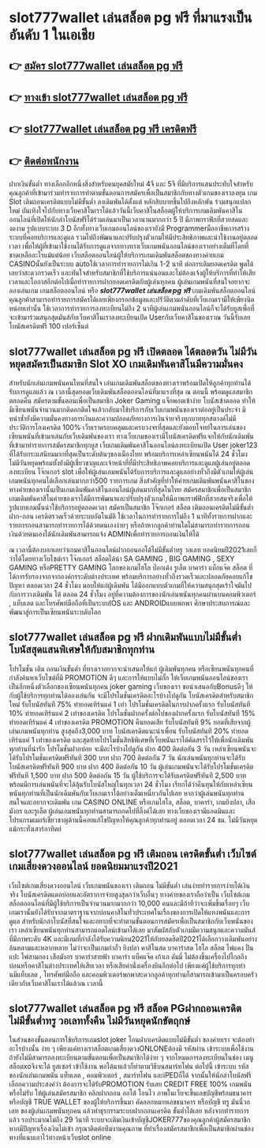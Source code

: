 # slot777wallet เล่นสล็อต pg ฟรี  ที่มาแรงเป็นอันดับ 1 ในเอเชีย

## 👉 [สมัคร slot777wallet เล่นสล็อต pg ฟรี](https://slot777wallet.com/)
## 👉 [ทางเข้า slot777wallet เล่นสล็อต pg ฟรี](https://slot777wallet.com/)
## 👉 [slot777wallet เล่นสล็อต pg ฟรี เครดิตฟรี](https://slot777wallet.com/)
## 👉 [ติดต่อพนักงาน](https://slot777wallet.com/)


ฝากเงินขั้นต่ำ  ทางเลือกอีกหนึ่งสิ่งสำหรับคนยุคสมัยใหม่ 4จี และ 5จี ที่มีบริการแสนประทับใจสำหรับคุณลูกค้าที่เข้ามาร่วมทำรายการทำตามขั้นตอนการสมัครเพื่อเป็นสมาชิกกับทางตัวเกมของเราลงทุน เกม Slot  เติมถอนเครดิตแบบไม่มีขั้นต่ำ ลงเดิมพันได้ตั้งแต่ หลักสิบบาทขึ้นไปถึงหลักพัน ร่วมสนุกแปลกใหม่ บันเทิงใจไปกับทางเว็บคาสิโนเราได้แล้ววันนี้เว็บคาสิโนสล็อตผู้ให้บริการเกมเดิมพันคาสิโนออนไลน์ที่เปิดให้นักล่าโบนัสฟรีได้ร่วมเล่นมาเป็นเวลานานมากกว่า 5 ปี มีภาพกราฟิกที่สวยสดและงดงาม รูปแบบระบบ 3 D
อีกทั้งทางเว็บเกมออนไลน์ของเรายังมี Programmerมืออาชีพการสร้างระบบที่คอยบริการและดูแล  รวมไปถึงพัฒนาและปรับปรุงตัวเกมให้มีประสิทธิภาพและน่าใช้งานอยู่ตลอดเวลา เพื่อให้ผู้ที่เข้ามาใช้งานได้รับการดูแลจากทางทางเว็บเกมพนันออนไลน์ของเราอย่างเต็มที่โดยที่ขาดเหลืออะไรแม้แต่น้อย เว็บสล็อตออนไลน์ผู้ให้บริการเกมเดิมพันสล็อตของทางค่ายเกม CASINOนั้นยังเป็นระบบ autoใช้เวลาการทำรายการไม่เกิน 1-2 นาที ต่อการเติมยอดเครดิต พูดได้เลยว่าสะดวกรวดเร็ว และทันใจสำหรับสมาชิกที่ใช้บริการแน่นอนและไม่ต้องแจ้งผู้ให้บริการที่ทำให้เสียเวลาและโอกาสอีกต่อไปเมื่อทำรายการฝากยอดเครดิตกับผู้เล่นทุกคน
ผู้เล่นเกมพนันที่สนใจอยากจะลองเล่นเกม เกมสล็อตออนไลน์ หรือ ***slot777wallet เล่นสล็อต pg ฟรี*** เกมเดิมพันสล็อตออนไลน์คุณลูกค้าสามารถทำรายการสมัครได้เลยเพียงกรอกข้อมูลและปรัวัติตามลำดับที่เว็บเกมเรามีให้เพียงนิดหน่อยเท่านั้น ใช้เวลาการทำรายการลงทะเบียนไม่ถึง 2 นาทีผู้เล่นเกมพนันออนไลน์ก็จะได้รับยูสเพื่อที่จะเข้ามาร่วมสนุกสุดมันส์กับเว็บคาสิโนเราลงทะเบียนเปิด Userกับเว็บคาสิโนของเราณ วันนี้รับเลยโบนัสเครดิตฟรี 100 เปอร์เซ็นต์

## slot777wallet เล่นสล็อต pg ฟรี เปิดตลอด ได้ตลอดวัน ไม่มีวันหยุดสมัครเป็นสมาชิก Slot XO เกมเดิมพันคาสิโนมีความมั่นคง

สำหรับนักเล่นเกมพนันคนไหนที่สนใจ เล่นเกมเดิมพันสล็อตของทางเราพร้อมเปิดให้ลูกค้าทุกท่านได้รับการดูแลแล้ว ณ เวลานี้สุดยอดเว็บเดิมพันสล็อตออนไลน์ที่มาแรงที่สุด ณ ตอนนี้ พร้อมดูแลสมาชิกตลอดคืน สมัครตามขั้นตอนเพื่อเป็นสมาชิก Joker Gaming แจ็กพอตเข้าง่าย โบนัสเข้าตลอด ทำให้มีเซียนพนันจำนวนมากติดอกติดใจแล้วกลับมาใช้บริการกับเว็บเกมพนันของเราต่ออยู่เป็นประจำ มิหนำซ้ำยังมีความมั่นคงทางการเงินและความปลอดภัยทางการเงินจ่ายจริงทุกบาททุกสตางค์ไม่มีประวัติการโกงเครดิต 100% เว็บเราครอบคลุมและครบวงจรที่สุดและยังตอบโจทย์ในการเล่นของเซียนพนันที่เข้ามาเล่นกับเว็บเดิมพันของเรา
ทางเว็บเกมของเรามีโบนัสเครดิตฟรีแจกให้กับนักเดิมพันที่เข้ามาทำรายการสมัครสมาชิกทุกยูส เว็บเกมเดิมพันคาสิโนออนไลน์ลงทะเบียนเปิด User joker123 ที่ได้รับกระแสนิยมมากที่สุดเป็นระดับต้นๆของเมืองไทย พร้อมบริการเหล่าเซียนพนันได้ 24 ชั่วโมง ไม่มีวันหยุดพร้อมทั้งยังมีผู้เชี่ยวชาญและเจ้าหน้าที่ที่มีประสิทธิภาพคอยบริการและดูแลผู้เล่นอยู่ตลอด ลงทะเบียน โจ๊กเกอร์ slot เพื่อให้ผู้เล่นเกมพนันได้รับการบริการและดูแลอย่างทั่วถึงมีตัวเกมให้ผู้เล่นเกมพนันทุกคนได้เลือกเล่นมากกว่า500 รายการเกม
สิ่งสำคัญที่ทำให้ค่ายเกมเดิมพันพนันคาสิโนของทางค่ายของเรานั้นเป็นเกมเดิมพันคาสิโนออนไลน์ผู้เล่นมากที่สุดในไทย สมัครสมาชิกเพื่อเป็นสมาชิก  เกมเดิมพันคาสิโนค่ายของเราได้มีการพัฒนาและปรับปรุงตัวเกมให้มีภาพกราฟฟิกที่สวยสมจริงเพื่อให้รูปแบบเกมนั้นน่าใช้บริการอยู่ตลอดเวลา สมัครเป็นสมาชิก โจ๊กเกอร์ สล็อต เติมถอนเครดิตไม่มีขั้นต่ำ ฝาก-ถอน เครดิตรวดเร็วด้วยระบบอัตโนมัติ ใช้เวลาในการทำรายการไม่ถึง 1 นาทีทั้งรายการฝากและรายการถอนสามารถทำรายการได้ด้วยตนเองง่ายๆ หรือถ้าหากลูกค้าท่านใดไม่สามารถทำรายการถอนเงินด้วยตนเองได้นักเดิมพันสามารถแจ้ง ADMINเพื่อทำรายการถอนเงินให้ได้

ณ เวลานี้ต้องบอกเลยว่าเกมคาสิโนออนไลน์ฝากถอนออโต้ไม่มีขั้นต่ำทรู วอเลท ยอดนิยมปี2021เลยก็ว่าได้โดยทางเว็บไซต์เรา โจ๊กเกอร์ สล็อตได้นำ SA GAMING , BIG GAMING , SEXY GAMING หรือPRETTY GAMING โลกของเกมไฮโล ป๊อกเด้ง รูเล็ต บาคาร่า แบ็กแจ๊ค สล็อต ที่ได้การรับรองจากจากองค์กรระดับต่างประเทศ พร้อมบริการอย่างทั่วถึงรวดเร็วและปลอดภัยคอยแก้ไขปัญหา ตลอดเวลา 24 ชั่วโมง มอบให้แก่ผู้เดิมพัน ได้มีออกแบบตัวเกมที่ให้ความสนุกสุดเร้าใจมันไปกับการวางเดิมพัน ได้ ตลอด 24 ชั่วโมง อยู่ที่ความต้องการของนักเล่นพนันทุกคนผ่านบนคอมพิวเตอร์ , แท็บเลต และโทรศัพท์มือถือที่เป็นระบบIOS และ ANDROIDแบบพกพา ศึกษาประสบการณ์และพัฒนาสู่การเป็นเซียนพนันระบดับโลก

## slot777wallet เล่นสล็อต pg ฟรี ฝากเดิมพันแบบไม่มีขั้นต่ำ โบนัสสุดแสนพิเศษให้กับสมาชิกทุกท่าน

โปรโมชั่น เติม ถอนเงินขั้นต่ำ ที่ทางเราอยากจะนำเสนอให้แก่  ผู้เดิมพันทุกคน หรือเซียนพนันทุกคนที่กำลังค้นหาเว็บไซต์ที่มี  PROMOTION ดีๆ และการให้แบบไม่กั๊ก ให้เว็บเกมพนันออนไลน์ของเราเป็นอีกหนึ่งตัวเลือกของเซียนพนันทุกคน joker gaming เว็บของเรา ขอนำเสนอกับBonusดีๆ ให้กับผู้ใช้บริการทุกท่านได้ลองเล่นกัน จะมีโปรโมชั่นเครดิตอะไรบ้างไปดูกัน
โบนัสเครดิตสำหรับสมาชิกใหม่ รับโบนัสทันที 75% ทำยอดเทิร์นแค่ 1 เท่า
โปรโมชั่นเครดิตในการฝากครั้งแรก รับโบนัสทันที 10% ทำยอดเทิร์นแค่ 2 เท่าของเครดิต
โปรโมชั่นฝากครั้งต่อไปของฝากครั้งแรก รับโบนัสทันที 15% ทำยอดเทิร์นแค่ 4 เท่าของเครดิต
 PROMOTION คืนยอดเสีย รับโบนัสทันที 9% ยอดที่เสียจากผู้เล่นเกมพนันทุกท่าน สูงสุดถึง3,000 บาท
โบนัสเครดิตแนะนำเพื่อน รับโบนัสทันที 20% ทำยอดเทิร์นแค่ 1 เท่าของเครดิต
และสุดท้ายโปรโมชั่นสิทธิพิเศษที่เว็บพนันเราได้คัดสรรไว้ให้เพื่อนักเดิมพันทุกท่านที่น่ารัก โปรโมชั่นฝากบ่อย จะมีอะไรบ้างไปดูกัน
ฝาก 400 ติดต่อกัน 3 วัน เหล่าเซียนพนันจะได้รับโปรโมชั่นเครดิตฟรีทันที 300 บาท
ฝาก 700 ติดต่อกัน 7 วัน นักเล่นพนันทุกท่านจะได้รับโบนัสเครดิตฟรีทันที 900 บาท
ฝาก 400 ติดต่อกัน 10 วัน ผู้เล่นเกมพนันจะได้รับโปรโมชั่นเครดิตฟรีทันที 1,500 บาท
ฝาก 500 ติดต่อกัน 15 วัน ผู้ใช้บริการจะได้รับเครดิตฟรีทันที 2,500 บาท
พร้อมมีการเล่นพนันที่จะได้ลุ้นรับโบนัสใหญ่ในทุกเวลา 24 ชั่วโมง เรียกได้ว่าคืนทุนให้กับเหล่าเซียนพนันทุกท่านที่เป็นนักเดิมพันกับเว็บเกมเราได้อย่างเต็มเหนี่ยวกันไปเลย หากว่าผู้เล่นพนันทุกท่านสนใจและอยากจะเดิมพัน เกม CASINO ONLINE หรือเกมไฮโล, สล็อต, บาคาร่า, เกมยิงปลา, เสือมังกร และรูเล็ต ผู้เล่นเกมพนันทุกท่านสามารถกดไปที่ลิ้งค์ได้เลย ทางเว็บของเรามีแอดมินและโปรแกรมเมอร์เชี่ยวชาญด้านนี้คอยแก้ไขปัญหาให้คุณลูกค้าทุกท่านอยู่ ตลอดเวลา 24 ชม. ไม่มีวันหยุดแม้กระทั่งเสาร์อาทิตย์

## slot777wallet เล่นสล็อต pg ฟรี เติมถอน เครดิตขั้นต่ำ  เว็บไซต์เกมเสี่ยงดวงออนไลน์ ยอดนิยมมาแรงปี2021

เว็บไซต์เกมเสี่ยงดวงออนไลน์ เว็บเกมพนันของเรา เติมถอน ไม่มีขั้นต่ำ เล่นง่ายทำรายการง่ายได้เงินจริง โบนัสเครดิตแตกบ่อยและอัตราการจ่ายสูงสุดกว่าเว็บอื่นๆ ทางค่ายของเราถือว่าเป็น เว็บไซต์เกมสล็อตออนไลน์ที่มีผู้ใช้บริการเป็นจำนวนมากมากกว่า 10,000 คนและมีถ้าทีว่าจะเพิ่มขึ้นเรื่อยๆ เว็บเกมเรานั้นยังได้รับจากมาตราฐานจากบ่อนคาสิโนทั่วประเทศในเรื่องของการเปิดให้แทงพนันและการดูแล สำหรับนักล่าโบนัสที่สนใจและอยากที่จะทำตามขั้นตอนการสมัครเพื่อเป็นสมาชิกกับเว็บพนันของเรา เหล่าเซียนพนันทุกท่านสามารถแอดไลน์เข้ามาได้เลย
	มาสัมผัสกับตัวเกมมีความสนุกและความมันส์ที่มีภาพระดับ 4K และมีเกมที่กำลังได้รับความนิยม2021ให้กับยอดฮิตปี2021ได้เลือกวางเดิมพันอย่างล้นหลามและหลากหลาย  ไม่ว่าจะเป็นเกมกำถั่ว  ยิงปลา คาสิโนสด บาคาร่าสด ไฮโล สล็อต ไพ่แคง ปั่นแปะ ไพ่สามกอง เสือมังกร บาคาร่าสายฟ้า บาคาร่า แบ็คแจ๊ค เก้าเก ดัมมี่ ไม่ต้องขึ้นเครื่องไปไกลถึงบ่อนหรือคาสิโนต่างประเทศให้เสียเวลา หรือเสียค่านั่งเครื่องบินอีกต่อไป เพียงแค่ผู้ใช้บริการทุกท่านมีแท็บเลต , โทรศัพท์มือถือ และคอมพิวเตอร์พกพาสะดวกลูกค้าทุกท่านก็สามารถเข้ามาเป็นครอบครัวเดียวกับเว็บคาสิโนเราได้แล้วณ เวลานี้

## slot777wallet เล่นสล็อต pg ฟรี สล็อต PGฝากถอนเครดิต ไม่มีขั้นต่ำทรู วอเลททั้งคืน ไม่มีวันหยุดนักขัตฤกษ์

ในส่วนของขั้นตอนการใช้บริการเกมslot joker โอนฝากเครดิตแบบไม่มีขั้นต่ำ ของค่ายเรา จะต้องทำอะไรบ้างนั้น ง่าย ๆ เพียงแค่ทางเราสล็อตเกมเสี่ยงดวงONLONEต้องมี รหัสผ่าน เข้าระบบเพื่อใช้งาน ถ้ายังไม่มีสามารถลงทะเบียนตามขั้นตอนเพื่อเป็นสมาชิกได้ง่าย ๆ จากโหมดการลงทะเบียนในช่อง เมนู สล็อตxoจึงจะได้ ยูสเซอร์ เข้าใช้งาน พอได้มาแล้วก็ทำตามวิธีบนสมาร์ทโฟน ต่อไปนี้
เข้าระบบ รหัส  ของนักเล่นเกมพนัน แท็บเลต , คอมพิวเตอร์ , สมาร์ทโฟน และiPEDก็ได้
จากนั้นให้นักล่าโบนัสฟรีเลือกความประสงค์ว่า ต้องการจะได้รับPROMOTION รับเลย CREDIT FREE 100% เกมพนันหรือไม่รับ
ให้ผู้เล่นสมัครสมาชิก คลิกฝากถอน ออโต้ โอนไว ภาพในเว็บจะขึ้นเลขบัญชีพร้อมธนาคาร หรือบัญชี TRUE WALLET ของผู้ให้บริการขึ้นมา
คัดลอกหมายเลขธนาคาร หรือบัญชี  ทรู มันนี่วอเลท ของผู้เล่นเกมพนันทุกคน แล้วทำธุรกรรมระบบฝากถอนเครดิต ขั้นต่ำได้เลย
หลังจากทำรายการแล้ว รอประมาณไม่ถึง 29 วินาที ระบบจะเติมเงินเข้าบัญชีJOKER777ของคุณลูกค้าผู้สมัครสมาชิก
หากมีปัญหาเรื่องเงินไม่เข้า กรุณาติดต่อทีมงานคุณภาพ ที่ทำเรื่องสมัครสมาชิกเพื่อเป็นสมาชิกผ่านช่องทางที่แนบเอาไว้ทางหน้าเว็บslot online


